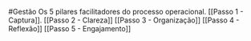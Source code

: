 #Gestão 
Os 5 pilares facilitadores do processo operacional.
 [[Passo 1 - Captura]].
 [[Passo 2 - Clareza]]
 [[Passo 3 - Organização]]
[[Passo 4 - Reflexão]]
[[Passo 5 - Engajamento]]